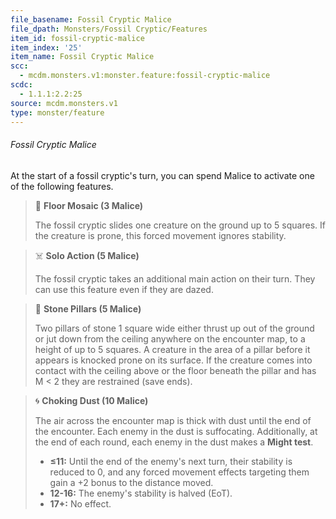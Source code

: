 ```yaml
---
file_basename: Fossil Cryptic Malice
file_dpath: Monsters/Fossil Cryptic/Features
item_id: fossil-cryptic-malice
item_index: '25'
item_name: Fossil Cryptic Malice
scc:
  - mcdm.monsters.v1:monster.feature:fossil-cryptic-malice
scdc:
  - 1.1.1:2.2:25
source: mcdm.monsters.v1
type: monster/feature
---
```


###### Fossil Cryptic Malice

At the start of a fossil cryptic's turn, you can spend Malice to activate one of the following features.

<!-- -->
> 🏹 **Floor Mosaic (3 Malice)**
>
> The fossil cryptic slides one creature on the ground up to 5 squares. If the creature is prone, this forced movement ignores stability.

<!-- -->
> ☠️ **Solo Action (5 Malice)**
>
> The fossil cryptic takes an additional main action on their turn. They can use this feature even if they are dazed.

<!-- -->
> 🔳 **Stone Pillars (5 Malice)**
>
> Two pillars of stone 1 square wide either thrust up out of the ground or jut down from the ceiling anywhere on the encounter map, to a height of up to 5 squares. A creature in the area of a pillar before it appears is knocked prone on its surface. If the creature comes into contact with the ceiling above or the floor beneath the pillar and has M < 2 they are restrained (save ends).

<!-- -->
> 🌀 **Choking Dust (10 Malice)**
>
> The air across the encounter map is thick with dust until the end of the encounter. Each enemy in the dust is suffocating. Additionally, at the end of each round, each enemy in the dust makes a **Might test**.
>
> - **≤11:** Until the end of the enemy's next turn, their stability is reduced to 0, and any forced movement effects targeting them gain a +2 bonus to the distance moved.
> - **12-16:** The enemy's stability is halved (EoT).
> - **17+:** No effect.
